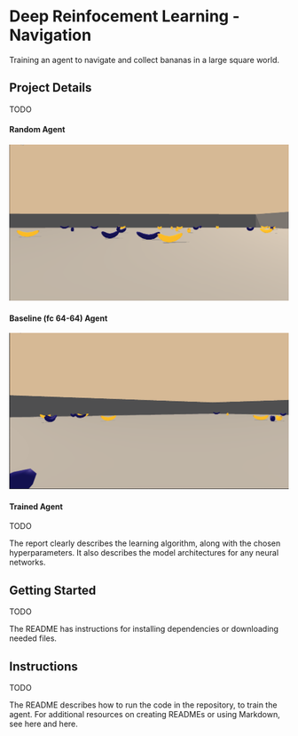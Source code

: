 # Deep Reinfocement Learning - Navigation

Training an agent to navigate and collect bananas in a large square world.

## Project Details

TODO

#### Random Agent
![](img/p1-navigation-random-agent-001.gif)

#### Baseline (fc 64-64) Agent
![](img/p1-navigation-baseline-agent-001.gif)

#### Trained Agent

TODO


The report clearly describes the learning algorithm, along with the chosen hyperparameters. It also describes the model architectures for any neural networks.

## Getting Started

TODO

The README has instructions for installing dependencies or downloading needed files.

## Instructions

TODO

The README describes how to run the code in the repository, to train the agent. For additional resources on creating READMEs or using Markdown, see here and here.
